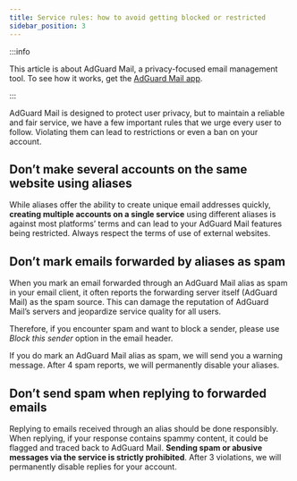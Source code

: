 ```yaml
---
title: Service rules: how to avoid getting blocked or restricted
sidebar_position: 3
---
```


:::info

This article is about AdGuard Mail, a privacy-focused email management tool. To see how it works, get the [AdGuard Mail app](https://agrd.io/download-kb-mail).

:::

AdGuard Mail is designed to protect user privacy, but to maintain a reliable and fair service, we have a few important rules that we urge every user to follow. Violating them can lead to restrictions or even a ban on your account.

## Don’t make several accounts on the same website using aliases

While aliases offer the ability to create unique email addresses quickly, **creating multiple accounts on a single service** using different aliases is against most platforms’ terms and can lead to your AdGuard Mail features being restricted. Always respect the terms of use of external websites.

## Don’t mark emails forwarded by aliases as spam

When you mark an email forwarded through an AdGuard Mail alias as spam in your email client, it often reports the forwarding server itself (AdGuard Mail) as the spam source. This can damage the reputation of AdGuard Mail’s servers and jeopardize service quality for all users. 

Therefore, if you encounter spam and want to block a sender, please use *Block this sender* option in the email header.

If you do mark an AdGuard Mail alias as spam, we will send you a warning message. After 4 spam reports, we will permanently disable your aliases.

## Don’t send spam when replying to forwarded emails

Replying to emails received through an alias should be done responsibly. When replying, if your response contains spammy content, it could be flagged and traced back to AdGuard Mail. **Sending spam or abusive messages via the service is strictly prohibited**. After 3 violations, we will permanently disable replies for your account.